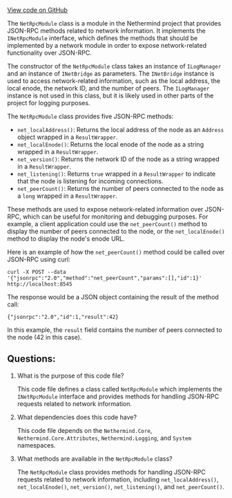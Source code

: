 [View code on GitHub](https://github.com/nethermindeth/nethermind/Nethermind.JsonRpc/Modules/Net/NetRpcModule.cs)

The `NetRpcModule` class is a module in the Nethermind project that provides JSON-RPC methods related to network information. It implements the `INetRpcModule` interface, which defines the methods that should be implemented by a network module in order to expose network-related functionality over JSON-RPC.

The constructor of the `NetRpcModule` class takes an instance of `ILogManager` and an instance of `INetBridge` as parameters. The `INetBridge` instance is used to access network-related information, such as the local address, the local enode, the network ID, and the number of peers. The `ILogManager` instance is not used in this class, but it is likely used in other parts of the project for logging purposes.

The `NetRpcModule` class provides five JSON-RPC methods:

- `net_localAddress()`: Returns the local address of the node as an `Address` object wrapped in a `ResultWrapper`.
- `net_localEnode()`: Returns the local enode of the node as a string wrapped in a `ResultWrapper`.
- `net_version()`: Returns the network ID of the node as a string wrapped in a `ResultWrapper`.
- `net_listening()`: Returns `true` wrapped in a `ResultWrapper` to indicate that the node is listening for incoming connections.
- `net_peerCount()`: Returns the number of peers connected to the node as a `long` wrapped in a `ResultWrapper`.

These methods are used to expose network-related information over JSON-RPC, which can be useful for monitoring and debugging purposes. For example, a client application could use the `net_peerCount()` method to display the number of peers connected to the node, or the `net_localEnode()` method to display the node's enode URL. 

Here is an example of how the `net_peerCount()` method could be called over JSON-RPC using curl:

```
curl -X POST --data '{"jsonrpc":"2.0","method":"net_peerCount","params":[],"id":1}' http://localhost:8545
```

The response would be a JSON object containing the result of the method call:

```
{"jsonrpc":"2.0","id":1,"result":42}
```

In this example, the `result` field contains the number of peers connected to the node (42 in this case).
## Questions: 
 1. What is the purpose of this code file?
    
    This code file defines a class called `NetRpcModule` which implements the `INetRpcModule` interface and provides methods for handling JSON-RPC requests related to network information.

2. What dependencies does this code have?
    
    This code file depends on the `Nethermind.Core`, `Nethermind.Core.Attributes`, `Nethermind.Logging`, and `System` namespaces.

3. What methods are available in the `NetRpcModule` class?
    
    The `NetRpcModule` class provides methods for handling JSON-RPC requests related to network information, including `net_localAddress()`, `net_localEnode()`, `net_version()`, `net_listening()`, and `net_peerCount()`.